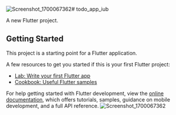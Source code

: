 ![Screenshot_1700067362](https://github.com/alifjs/Mobile-app-assignment-1/assets/92691751/19894efc-da90-417c-9009-cd90bf2feece)# todo_app_iub

A new Flutter project.

## Getting Started

This project is a starting point for a Flutter application.

A few resources to get you started if this is your first Flutter project:

- [Lab: Write your first Flutter app](https://docs.flutter.dev/get-started/codelab)
- [Cookbook: Useful Flutter samples](https://docs.flutter.dev/cookbook)

For help getting started with Flutter development, view the
[online documentation](https://docs.flutter.dev/), which offers tutorials,
samples, guidance on mobile development, and a full API reference.
![Screenshot_1700067362](https://github.com/alifjs/Mobile-app-assignment-1/assets/92691751/5c1dc711-5ad0-49f5-b792-e869da64db7a)
